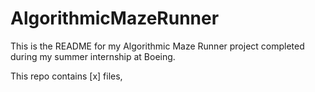 # AlgorithmicMazeRunner
This is the README for my Algorithmic Maze Runner project completed during my summer internship at Boeing.

This repo contains [x] files, 
